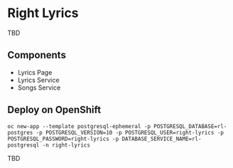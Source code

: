# Right Lyrics

TBD

## Components

* Lyrics Page
* Lyrics Service
* Songs Service

## Deploy on OpenShift

    oc new-app --template postgresql-ephemeral -p POSTGRESQL_DATABASE=rl-postgres -p POSTGRESQL_VERSION=10 -p POSTGRESQL_USER=right-lyrics -p POSTGRESQL_PASSWORD=right-lyrics -p DATABASE_SERVICE_NAME=rl-postgresql -n right-lyrics

TBD